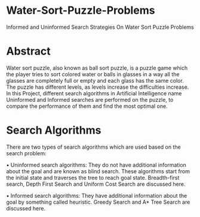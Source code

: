 # Water-Sort-Puzzle-Problems
Informed and Uninformed Search Strategies On  Water Sort Puzzle Problems

# Abstract
Water sort puzzle, also known as ball sort puzzle, is 
a puzzle game which the player tries to sort colored water or balls 
in glasses in a way all the glasses are completely full or empty and 
each glass has the same color. The puzzle has different levels, as 
levels increase the difficulties increase. In this Project, different 
search algorithms in Artificial Intelligence name Uninformed and 
Informed searches are performed on the puzzle, to compare the 
performance of them and find the most optimal one.

# Search Algorithms
There are two types of search algorithms which are used 
based on the search problem: 

• Uninformed search algorithms: They do not have 
additional information about the goal and are 
known as blind search. These algorithms start 
from the initial state and traverses the tree to 
reach goal state. Breadth-first search, Depth First 
Search and Uniform Cost Search are discussed here.

• Informed search algorithms: They have additional 
information about the goal by something called 
heuristic. Greedy Search and A* Tree Search are discussed here.
